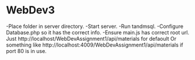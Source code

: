 # WebDev3
-Place folder in server directory.
-Start server.
-Run tandmsql.
-Configure Database.php so it has the correct info.
-Ensure main.js has correct root url. 
  Just http://localhost/WebDevAssignment1/api/materials for defaoult
  Or something like http://localhost:4009/WebDevAssignment1/api/materials if port 80 is in use.
